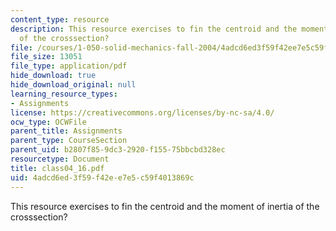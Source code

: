 ```yaml
---
content_type: resource
description: This resource exercises to fin the centroid and the moment of inertia
  of the crosssection?
file: /courses/1-050-solid-mechanics-fall-2004/4adcd6ed3f59f42ee7e5c59f4013869c_class04_16.pdf
file_size: 13051
file_type: application/pdf
hide_download: true
hide_download_original: null
learning_resource_types:
- Assignments
license: https://creativecommons.org/licenses/by-nc-sa/4.0/
ocw_type: OCWFile
parent_title: Assignments
parent_type: CourseSection
parent_uid: b2807f85-9dc3-2920-f155-75bbcbd328ec
resourcetype: Document
title: class04_16.pdf
uid: 4adcd6ed-3f59-f42e-e7e5-c59f4013869c
---
```

This resource exercises to fin the centroid and the moment of inertia of the crosssection?